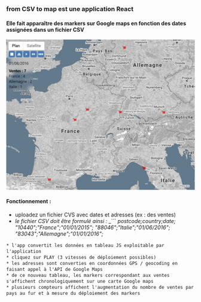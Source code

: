 ### from CSV to map est une application React
#### Elle fait apparaître des markers sur Google maps en fonction des dates assignées dans un fichier CSV

![sreenshot](public/Screenshot_1.jpg)

#### Fonctionnement :
  
* uploadez un fichier CVS avec dates et adresses (ex : des ventes)
* *le fichier CSV doit être formulé ainsi :*
_```
_postcode;country;date;_
_"10440";"France";"01/01/2015";_
_"88046";"Italie";"01/06/2016";_
_"83043";"Allemagne";"01/01/2016";_
```_
* l'app convertit les données en tableau JS exploitable par l'application
* cliquez sur PLAY (3 vitesses de déploiement possibles)
* les adresses sont converties en coordonnées GPS / geocoding en faisant appel à l'API de Google Maps
* de ce nouveau tableau, les markers correspondant aux ventes s'affichent chronologiquement sur une carte Google maps
* plusieurs compteurs affichent l'augmentation du nombre de ventes par pays au fur et à mesure du déploiement des markers
